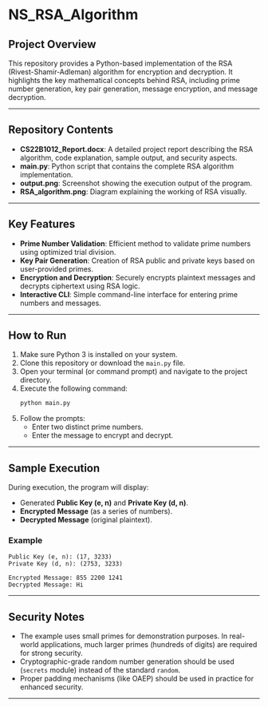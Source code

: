 # NS_RSA_Algorithm

## Project Overview
This repository provides a Python-based implementation of the RSA (Rivest-Shamir-Adleman) algorithm for encryption and decryption. It highlights the key mathematical concepts behind RSA, including prime number generation, key pair generation, message encryption, and message decryption.

---

## Repository Contents
- **CS22B1012_Report.docx**: A detailed project report describing the RSA algorithm, code explanation, sample output, and security aspects.
- **main.py**: Python script that contains the complete RSA algorithm implementation.
- **output.png**: Screenshot showing the execution output of the program.
- **RSA_algorithm.png**: Diagram explaining the working of RSA visually.

---

## Key Features
- **Prime Number Validation**: Efficient method to validate prime numbers using optimized trial division.
- **Key Pair Generation**: Creation of RSA public and private keys based on user-provided primes.
- **Encryption and Decryption**: Securely encrypts plaintext messages and decrypts ciphertext using RSA logic.
- **Interactive CLI**: Simple command-line interface for entering prime numbers and messages.

---

## How to Run
1. Make sure Python 3 is installed on your system.
2. Clone this repository or download the `main.py` file.
3. Open your terminal (or command prompt) and navigate to the project directory.
4. Execute the following command:
   ```bash
   python main.py
   ```
5. Follow the prompts:
   - Enter two distinct prime numbers.
   - Enter the message to encrypt and decrypt.

---

## Sample Execution
During execution, the program will display:
- Generated **Public Key (e, n)** and **Private Key (d, n)**.
- **Encrypted Message** (as a series of numbers).
- **Decrypted Message** (original plaintext).

### Example
```
Public Key (e, n): (17, 3233)
Private Key (d, n): (2753, 3233)

Encrypted Message: 855 2200 1241
Decrypted Message: Hi
```

---

## Security Notes
- The example uses small primes for demonstration purposes. In real-world applications, much larger primes (hundreds of digits) are required for strong security.
- Cryptographic-grade random number generation should be used (`secrets` module) instead of the standard `random`.
- Proper padding mechanisms (like OAEP) should be used in practice for enhanced security.

---



